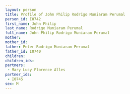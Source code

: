 ```yaml
---
layout: person
title: Profile of John Philip Rodrigo Muniaram Perumal
person_id: I0742
first_name: John Philip
last_name: Rodrigo Muniaram Perumal
full_name: John Philip Rodrigo Muniaram Perumal
mother: 
mother_id: 
father: Peter Rodrigo Muniaram Perumal
father_id: I0740
children:
children_ids:
partners:
 - Mary Lucy Florence Alles
partner_ids:
 - I0745
sex: M
---
```


